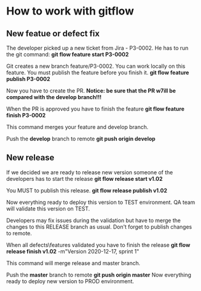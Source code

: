# How to work with gitflow

## New featue or defect fix

The developer picked up a new ticket from Jira - P3-0002.
He has to run the git command:
**git flow feature start P3-0002**

Git creates a new branch feature/P3-0002. You can work locally on this feature.
You must publish the feature before you finish it.
**git flow feature publish P3-0002**

Now you have to create the PR.
**Notice: be sure that the PR w7ill be compared with the develop branch!!!**

When the PR is approved you have to finish the feature
**git flow feature finish P3-0002**

This command merges your feature and develop branch.

Push the **develop** branch to remote
**git push origin develop**

## New release

If we decided we are ready to release new version someone of the developers has to start the release
**git flow release start v1.02**

You MUST to publish this release.
**git flow release publish v1.02**

Now everything ready to deploy this version to TEST environment.
QA team will validate this version on TEST.

Developers may fix issues during the validation but have to merge the changes to this RELEASE branch as usual.
Don't forget to publish changes to remote.

When all defects\features validated you have to finish the release
**git flow release finish v1.02** -m"Version 2020-12-17, sprint 1"

This command will merge release and master branch.

Push the **master** branch to remote
**git push origin master**
Now everything ready to deploy new version to PROD environment.
